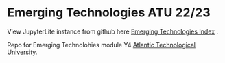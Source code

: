# Emerging Technologies ATU 22/23

View JupyterLite instance from github here [Emerging Technologies Index](https://davidfitzharris.github.io/EmergingTechnologiesJL22/lab/index.html) .

Repo for Emerging Technolohies module Y4 [Atlantic Technological University](https://atu.ie).

